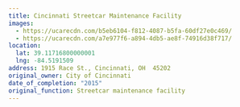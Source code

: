 ```yaml
---
title: Cincinnati Streetcar Maintenance Facility
images:
  - https://ucarecdn.com/b5eb6104-f812-4087-b5fa-60df27e0c469/
  - https://ucarecdn.com/a7e977f6-a894-4db5-ae8f-74916d38f717/
location:
  lat: 39.11716800000001
  lng: -84.5191509
address: 1915 Race St., Cincinnati, OH  45202
original_owner: City of Cincinnati
date_of_completion: "2015"
original_function: Streetcar maintenance facility
---
```

